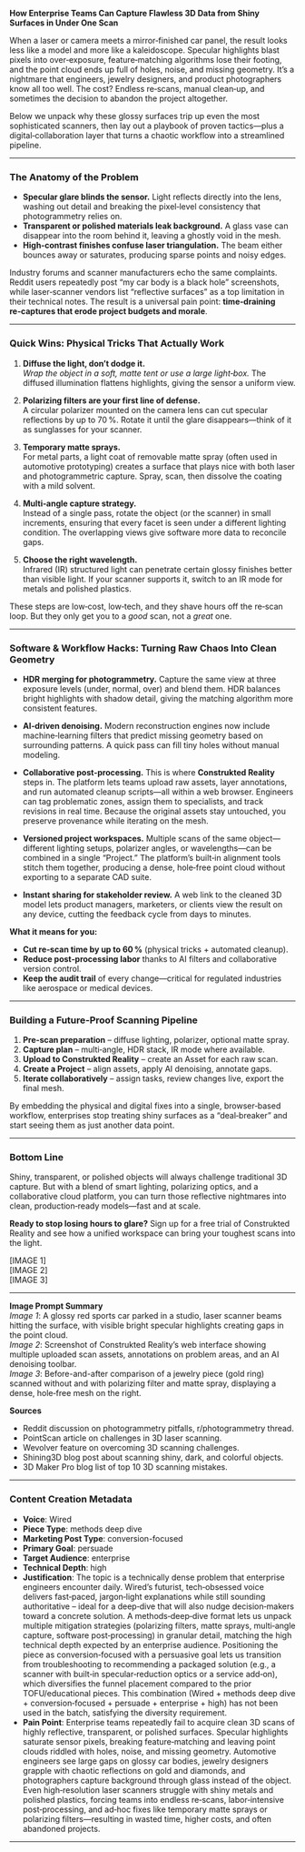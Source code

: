 **How Enterprise Teams Can Capture Flawless 3D Data from Shiny Surfaces in Under One Scan**

When a laser or camera meets a mirror‑finished car panel, the result looks less like a model and more like a kaleidoscope. Specular highlights blast pixels into over‑exposure, feature‑matching algorithms lose their footing, and the point cloud ends up full of holes, noise, and missing geometry. It’s a nightmare that engineers, jewelry designers, and product photographers know all too well. The cost? Endless re‑scans, manual clean‑up, and sometimes the decision to abandon the project altogether.  

Below we unpack why these glossy surfaces trip up even the most sophisticated scanners, then lay out a playbook of proven tactics—plus a digital‑collaboration layer that turns a chaotic workflow into a streamlined pipeline.

---

### The Anatomy of the Problem  

* **Specular glare blinds the sensor.** Light reflects directly into the lens, washing out detail and breaking the pixel‑level consistency that photogrammetry relies on.  
* **Transparent or polished materials leak background.** A glass vase can disappear into the room behind it, leaving a ghostly void in the mesh.  
* **High‑contrast finishes confuse laser triangulation.** The beam either bounces away or saturates, producing sparse points and noisy edges.  

Industry forums and scanner manufacturers echo the same complaints. Reddit users repeatedly post “my car body is a black hole” screenshots, while laser‑scanner vendors list “reflective surfaces” as a top limitation in their technical notes. The result is a universal pain point: **time‑draining re‑captures that erode project budgets and morale**.

---

### Quick Wins: Physical Tricks That Actually Work  

1. **Diffuse the light, don’t dodge it.**  
   *Wrap the object in a soft, matte tent or use a large light‑box.* The diffused illumination flattens highlights, giving the sensor a uniform view.  

2. **Polarizing filters are your first line of defense.**  
   A circular polarizer mounted on the camera lens can cut specular reflections by up to 70 %. Rotate it until the glare disappears—think of it as sunglasses for your scanner.  

3. **Temporary matte sprays.**  
   For metal parts, a light coat of removable matte spray (often used in automotive prototyping) creates a surface that plays nice with both laser and photogrammetric capture. Spray, scan, then dissolve the coating with a mild solvent.  

4. **Multi‑angle capture strategy.**  
   Instead of a single pass, rotate the object (or the scanner) in small increments, ensuring that every facet is seen under a different lighting condition. The overlapping views give software more data to reconcile gaps.  

5. **Choose the right wavelength.**  
   Infrared (IR) structured light can penetrate certain glossy finishes better than visible light. If your scanner supports it, switch to an IR mode for metals and polished plastics.  

These steps are low‑cost, low‑tech, and they shave hours off the re‑scan loop. But they only get you to a *good* scan, not a *great* one.

---

### Software & Workflow Hacks: Turning Raw Chaos Into Clean Geometry  

* **HDR merging for photogrammetry.** Capture the same view at three exposure levels (under, normal, over) and blend them. HDR balances bright highlights with shadow detail, giving the matching algorithm more consistent features.  

* **AI‑driven denoising.** Modern reconstruction engines now include machine‑learning filters that predict missing geometry based on surrounding patterns. A quick pass can fill tiny holes without manual modeling.  

* **Collaborative post‑processing.** This is where **Construkted Reality** steps in. The platform lets teams upload raw assets, layer annotations, and run automated cleanup scripts—all within a web browser. Engineers can tag problematic zones, assign them to specialists, and track revisions in real time. Because the original assets stay untouched, you preserve provenance while iterating on the mesh.  

* **Versioned project workspaces.** Multiple scans of the same object—different lighting setups, polarizer angles, or wavelengths—can be combined in a single “Project.” The platform’s built‑in alignment tools stitch them together, producing a dense, hole‑free point cloud without exporting to a separate CAD suite.  

* **Instant sharing for stakeholder review.** A web link to the cleaned 3D model lets product managers, marketers, or clients view the result on any device, cutting the feedback cycle from days to minutes.  

**What it means for you:**  
- **Cut re‑scan time by up to 60 %** (physical tricks + automated cleanup).  
- **Reduce post‑processing labor** thanks to AI filters and collaborative version control.  
- **Keep the audit trail** of every change—critical for regulated industries like aerospace or medical devices.  

---

### Building a Future‑Proof Scanning Pipeline  

1. **Pre‑scan preparation** – diffuse lighting, polarizer, optional matte spray.  
2. **Capture plan** – multi‑angle, HDR stack, IR mode where available.  
3. **Upload to Construkted Reality** – create an Asset for each raw scan.  
4. **Create a Project** – align assets, apply AI denoising, annotate gaps.  
5. **Iterate collaboratively** – assign tasks, review changes live, export the final mesh.  

By embedding the physical and digital fixes into a single, browser‑based workflow, enterprises stop treating shiny surfaces as a “deal‑breaker” and start seeing them as just another data point.

---

### Bottom Line  

Shiny, transparent, or polished objects will always challenge traditional 3D capture. But with a blend of smart lighting, polarizing optics, and a collaborative cloud platform, you can turn those reflective nightmares into clean, production‑ready models—fast and at scale.  

**Ready to stop losing hours to glare?** Sign up for a free trial of Construkted Reality and see how a unified workspace can bring your toughest scans into the light.  

[IMAGE 1]  
[IMAGE 2]  
[IMAGE 3]  

---

**Image Prompt Summary**  
*Image 1*: A glossy red sports car parked in a studio, laser scanner beams hitting the surface, with visible bright specular highlights creating gaps in the point cloud.  
*Image 2*: Screenshot of Construkted Reality’s web interface showing multiple uploaded scan assets, annotations on problem areas, and an AI denoising toolbar.  
*Image 3*: Before-and-after comparison of a jewelry piece (gold ring) scanned without and with polarizing filter and matte spray, displaying a dense, hole‑free mesh on the right.

**Sources**  
- Reddit discussion on photogrammetry pitfalls, r/photogrammetry thread.  
- PointScan article on challenges in 3D laser scanning.  
- Wevolver feature on overcoming 3D scanning challenges.  
- Shining3D blog post about scanning shiny, dark, and colorful objects.  
- 3D Maker Pro blog list of top 10 3D scanning mistakes. 
---
### Content Creation Metadata
- **Voice**: Wired
- **Piece Type**: methods deep dive
- **Marketing Post Type**: conversion-focused
- **Primary Goal**: persuade
- **Target Audience**: enterprise
- **Technical Depth**: high
- **Justification**: The topic is a technically dense problem that enterprise engineers encounter daily. Wired’s futurist, tech‑obsessed voice delivers fast‑paced, jargon‑light explanations while still sounding authoritative – ideal for a deep‑dive that will also nudge decision‑makers toward a concrete solution. A methods‑deep‑dive format lets us unpack multiple mitigation strategies (polarizing filters, matte sprays, multi‑angle capture, software post‑processing) in granular detail, matching the high technical depth expected by an enterprise audience. Positioning the piece as conversion‑focused with a persuasive goal lets us transition from troubleshooting to recommending a packaged solution (e.g., a scanner with built‑in specular‑reduction optics or a service add‑on), which diversifies the funnel placement compared to the prior TOFU/educational pieces. This combination (Wired + methods deep dive + conversion‑focused + persuade + enterprise + high) has not been used in the batch, satisfying the diversity requirement.
- **Pain Point**: Enterprise teams repeatedly fail to acquire clean 3D scans of highly reflective, transparent, or polished surfaces. Specular highlights saturate sensor pixels, breaking feature‑matching and leaving point clouds riddled with holes, noise, and missing geometry. Automotive engineers see large gaps on glossy car bodies, jewelry designers grapple with chaotic reflections on gold and diamonds, and photographers capture background through glass instead of the object. Even high‑resolution laser scanners struggle with shiny metals and polished plastics, forcing teams into endless re‑scans, labor‑intensive post‑processing, and ad‑hoc fixes like temporary matte sprays or polarizing filters—resulting in wasted time, higher costs, and often abandoned projects.
---
